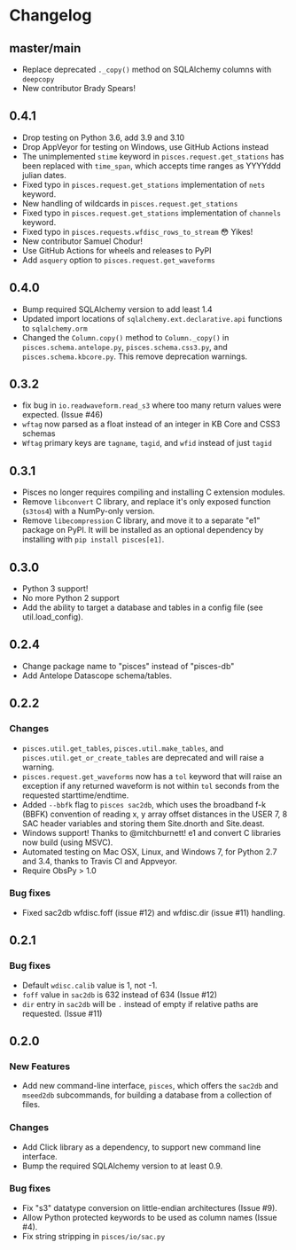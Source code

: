 # Changelog

## master/main

* Replace deprecated `._copy()` method on SQLAlchemy columns with `deepcopy`
* New contributor Brady Spears!

## 0.4.1

* Drop testing on Python 3.6, add 3.9 and 3.10
* Drop AppVeyor for testing on Windows, use GitHub Actions instead
* The unimplemented `stime` keyword in `pisces.request.get_stations` has been replaced
  with `time_span`, which accepts time ranges as YYYYddd julian dates.
* Fixed typo in `pisces.request.get_stations` implementation of `nets` keyword.
* New handling of wildcards in `pisces.request.get_stations`
* Fixed typo in `pisces.request.get_stations` implementation of `channels` keyword.
* Fixed typo in `pisces.requests.wfdisc_rows_to_stream` 😳 Yikes!
* New contributor Samuel Chodur!
* Use GitHub Actions for wheels and releases to PyPI
* Add `asquery` option to `pisces.request.get_waveforms`

## 0.4.0
* Bump required SQLAlchemy version to add least 1.4
* Updated import locations of `sqlalchemy.ext.declarative.api` functions to `sqlalchemy.orm`
* Changed the `Column.copy()` method to `Column._copy()` in `pisces.schema.antelope.py`, 
  `pisces.schema.css3.py`, and `pisces.schema.kbcore.py`.  This remove deprecation warnings.

## 0.3.2

* fix bug in `io.readwaveform.read_s3` where too many return values were expected. (Issue #46)
* `wftag` now parsed as a float instead of an integer in KB Core and CSS3 schemas
* `Wftag` primary keys are `tagname`, `tagid`, and `wfid` instead of just `tagid`

## 0.3.1

* Pisces no longer requires compiling and installing C extension modules.
* Remove `libconvert` C library, and replace it's only exposed function (`s3tos4`)
  with a NumPy-only version.
* Remove `libecompression` C library, and move it to a separate "e1" package on PyPI.
  It will be installed as an optional dependency by installing with `pip install pisces[e1]`.
## 0.3.0

* Python 3 support!
* No more Python 2 support
* Add the ability to target a database and tables in a config file (see util.load_config).

## 0.2.4

* Change package name to "pisces" instead of "pisces-db"
* Add Antelope Datascope schema/tables.

## 0.2.2

### Changes

* `pisces.util.get_tables`, `pisces.util.make_tables`, and
  `pisces.util.get_or_create_tables` are deprecated and will raise a warning.
* `pisces.request.get_waveforms` now has a `tol` keyword that will raise an
  exception if any returned waveform is not within `tol` seconds from the
  requested starttime/endtime.
* Added `--bbfk` flag to `pisces sac2db`, which uses the broadband f-k (BBFK)
  convention of reading x, y array offset distances in the USER 7, 8 SAC
  header variables and storing them Site.dnorth and Site.deast.
* Windows support!  Thanks to @mitchburnett!  e1 and convert C libraries now
  build (using MSVC).
* Automated testing on Mac OSX, Linux, and Windows 7, for Python 2.7 and 3.4,
  thanks to Travis CI and Appveyor.
* Require ObsPy > 1.0

### Bug fixes

* Fixed sac2db wfdisc.foff (issue #12) and wfdisc.dir (issue #11) handling.


## 0.2.1

### Bug fixes

* Default `wdisc.calib` value is 1, not -1.
* `foff` value in `sac2db` is 632 instead of 634 (Issue #12)
* `dir` entry in `sac2db` will be `.` instead of empty if relative paths are
   requested. (Issue #11)


## 0.2.0

### New Features

* Add new command-line interface, `pisces`, which offers the `sac2db` and
  `mseed2db` subcommands, for building a database from a collection of files.

### Changes

* Add Click library as a dependency, to support new command line interface.
* Bump the required SQLAlchemy version to at least 0.9.

### Bug fixes

* Fix "s3" datatype conversion on little-endian architectures (Issue #9).
* Allow Python protected keywords to be used as column names (Issue #4).
* Fix string stripping in `pisces/io/sac.py`
